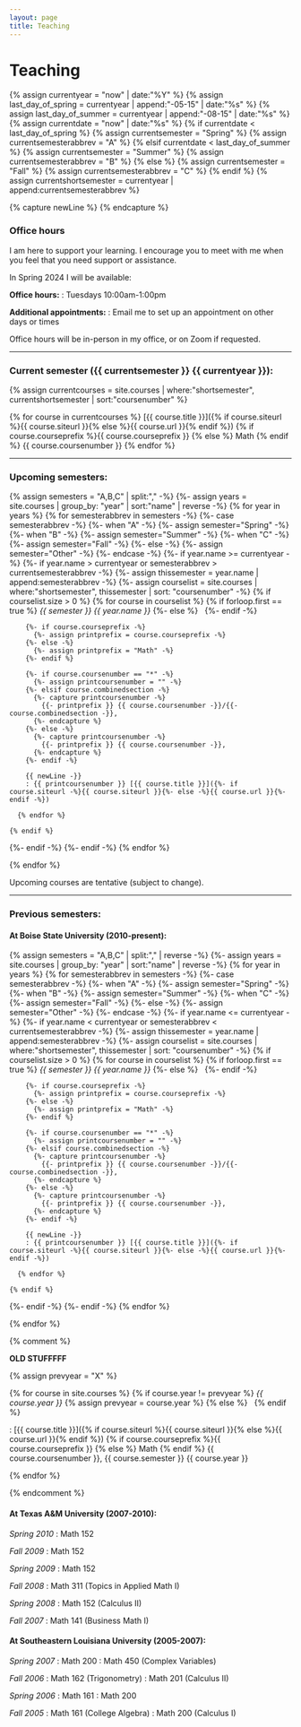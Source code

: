 ```yaml
---
layout: page
title: Teaching
---
```


# Teaching

{% assign currentyear = "now" | date:"%Y" %}
{% assign last_day_of_spring = currentyear | append:"-05-15" | date:"%s" %}
{% assign last_day_of_summer = currentyear | append:"-08-15" | date:"%s" %}
{% assign currentdate = "now" | date:"%s" %}
{% if currentdate < last_day_of_spring %}
  {% assign currentsemester = "Spring" %}
  {% assign currentsemesterabbrev = "A" %}
{% elsif currentdate < last_day_of_summer %}
  {% assign currentsemester = "Summer" %}
  {% assign currentsemesterabbrev = "B" %}
{% else %}
  {% assign currentsemester = "Fall" %}
  {% assign currentsemesterabbrev = "C" %}
{% endif %}
{% assign currentshortsemester = currentyear | append:currentsemesterabbrev %}

{% capture newLine %}
{% endcapture %}

### Office hours

I am here to support your learning.
I encourage you to meet with me when you feel that you need support or assistance.

In Spring 2024 I will be available:

**Office hours:**
: Tuesdays 10:00am-1:00pm

**Additional appointments:**
: Email me to set up an appointment on other days or times

Office hours will be in-person in my office, or on Zoom if requested.

---

### Current semester ({{ currentsemester }} {{ currentyear }}):

{% assign currentcourses = site.courses | where:"shortsemester", currentshortsemester | sort:"coursenumber" %}

{% for course in currentcourses %}
[{{ course.title }}]({% if course.siteurl %}{{ course.siteurl }}{% else %}{{ course.url }}{% endif %})
{% if course.courseprefix %}{{ course.courseprefix }} {% else %} Math {% endif %} {{ course.coursenumber }}
{% endfor %}

---

### Upcoming semesters:

{% assign semesters = "A,B,C" | split:"," -%}
{%- assign years = site.courses | group_by: "year" | sort:"name" | reverse -%}
{% for year in years %}
  {% for semesterabbrev in semesters -%}
  {%- case semesterabbrev -%}
    {%- when "A" -%}
      {%- assign semester="Spring" -%}
    {%- when "B" -%}
      {%- assign semester="Summer" -%}
    {%- when "C" -%}
      {%- assign semester="Fall" -%}
    {%- else -%}
      {%- assign semester="Other" -%}
  {%- endcase -%}
  {%- if year.name >= currentyear -%}
  {%- if year.name > currentyear or semesterabbrev > currentsemesterabbrev -%}
    {%- assign thissemester = year.name | append:semesterabbrev -%}
    {%- assign courselist = site.courses | where:"shortsemester", thissemester | sort: "coursenumber" -%}
    {% if courselist.size > 0 %}
      {% for course in courselist %}
        {% if forloop.first == true %}
*{{ semester }} {{ year.name }}*
        {%- else %}
&nbsp;
        {%- endif -%}

        {%- if course.courseprefix -%}
          {%- assign printprefix = course.courseprefix -%}
        {%- else -%}
          {%- assign printprefix = "Math" -%}
        {%- endif %}

        {%- if course.coursenumber == "*" -%}
          {%- assign printcoursenumber = "" -%}
        {%- elsif course.combinedsection -%}
          {%- capture printcoursenumber -%}
            {{- printprefix }} {{ course.coursenumber -}}/{{- course.combinedsection -}},
          {%- endcapture %}
        {%- else -%}
          {%- capture printcoursenumber -%}
            {{- printprefix }} {{ course.coursenumber -}},
          {%- endcapture %}
        {%- endif -%}

        {{ newLine -}}
        : {{ printcoursenumber }} [{{ course.title }}]({%- if course.siteurl -%}{{ course.siteurl }}{%- else -%}{{ course.url }}{%- endif -%})

      {% endfor %}

    {% endif %}

  {%- endif -%}
  {%- endif -%}
  {% endfor %}

{% endfor %}

Upcoming courses are tentative (subject to change).


---

### Previous semesters:

#### At Boise State University (2010-present):

{% assign semesters = "A,B,C" | split:"," | reverse -%}
{%- assign years = site.courses | group_by: "year" | sort:"name" | reverse -%}
{% for year in years %}
  {% for semesterabbrev in semesters -%}
  {%- case semesterabbrev -%}
    {%- when "A" -%}
      {%- assign semester="Spring" -%}
    {%- when "B" -%}
      {%- assign semester="Summer" -%}
    {%- when "C" -%}
      {%- assign semester="Fall" -%}
    {%- else -%}
      {%- assign semester="Other" -%}
  {%- endcase -%}
  {%- if year.name <= currentyear -%}
  {%- if year.name < currentyear or semesterabbrev < currentsemesterabbrev -%}
    {%- assign thissemester = year.name | append:semesterabbrev -%}
    {%- assign courselist = site.courses | where:"shortsemester", thissemester | sort: "coursenumber" -%}
    {% if courselist.size > 0 %}
      {% for course in courselist %}
        {% if forloop.first == true %}
*{{ semester }} {{ year.name }}*
        {%- else %}
&nbsp;
        {%- endif -%}

        {%- if course.courseprefix -%}
          {%- assign printprefix = course.courseprefix -%}
        {%- else -%}
          {%- assign printprefix = "Math" -%}
        {%- endif %}

        {%- if course.coursenumber == "*" -%}
          {%- assign printcoursenumber = "" -%}
        {%- elsif course.combinedsection -%}
          {%- capture printcoursenumber -%}
            {{- printprefix }} {{ course.coursenumber -}}/{{- course.combinedsection -}},
          {%- endcapture %}
        {%- else -%}
          {%- capture printcoursenumber -%}
            {{- printprefix }} {{ course.coursenumber -}},
          {%- endcapture %}
        {%- endif -%}

        {{ newLine -}}
        : {{ printcoursenumber }} [{{ course.title }}]({%- if course.siteurl -%}{{ course.siteurl }}{%- else -%}{{ course.url }}{%- endif -%})

      {% endfor %}

    {% endif %}

  {%- endif -%}
  {%- endif -%}
  {% endfor %}

{% endfor %}



{% comment %}

**OLD STUFFFFF**

{% assign prevyear = "X" %}

{% for course in site.courses %}
{% if course.year != prevyear %} *{{ course.year }}* {% assign prevyear = course.year %} {% else %} &nbsp; {% endif %}

: [{{ course.title }}]({% if course.siteurl %}{{ course.siteurl }}{% else %}{{ course.url }}{% endif %})
{% if course.courseprefix %}{{ course.courseprefix }} {% else %} Math {% endif %} {{ course.coursenumber }}, {{ course.semester }} {{ course.year }}

{% endfor %}

{% endcomment %}



#### At Texas A&M University (2007-2010):
*Spring 2010*
: Math 152

*Fall 2009*
: Math 152

*Spring 2009*
: Math 152

*Fall 2008*
: Math 311 (Topics in Applied Math I)

*Spring 2008*
: Math 152 (Calculus II)

*Fall 2007*
: Math 141 (Business Math I)



#### At Southeastern Louisiana University (2005-2007):
*Spring 2007*
: Math 200
: Math 450 (Complex Variables)

*Fall 2006*
: Math 162 (Trigonometry)
: Math 201 (Calculus II)

*Spring 2006*
: Math 161
: Math 200

*Fall 2005*
: Math 161 (College Algebra)
: Math 200 (Calculus I)

